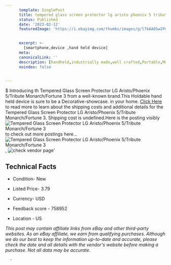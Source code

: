 ```yaml
---
      template: SinglePost
      title: tempered glass screen protector lg aristo phoenix 5 tribute monarch fortune 3
      status: Published
      date: '2023-02-12'
      featuredImage: 'https://i.ebayimg.com/thumbs/images/g/l7kAAOSw2Pdgqwke/s-l225.jpg'
       

      excerpt: >-
        [smartphone,device ,hand held device]
      meta:
      canonicalLink: ''
      description: [handheld,industrially made,well crafted,Portable,Mobile,Compact,Convenient,Lightweight,Maneuverable,Man-portable,Miniature,Carriable,Hand-held,Light,Holdable,Transportable,Mobile device,Pocket-sized,On-the-go,Wireless,Cordless,Compact size,Convenient size, smartphone,device ,hand held device]
      noindex: false
      

---
```

$
      Introducing th Tempered Glass Screen Protector LG Aristo/Phoenix 5/Tribute Monarch/Fortune 3 from a well-known brand.This Holdable hand held device is sure to be a Decorative-showcase. in your home. [Click Here](https://www.ebay.com/itm/353507317086?hash=item524ead955e%3Ag%3Al7kAAOSw2Pdgqwke&mkevt=1&mkcid=1&mkrid=711-53200-19255-0&campid=%253CePNCampaignId%253E&customid=%253CreferenceId%253E&toolid=10049) to read more to learn about the shipping costs and additional details for the Tempered Glass Screen Protector LG Aristo/Phoenix 5/Tribute Monarch/Fortune 3. Shipping cost is undefined.Here is the posting visibly ![Tempered Glass Screen Protector LG Aristo/Phoenix 5/Tribute Monarch/Fortune 3](https://i.ebayimg.com/thumbs/images/g/l7kAAOSw2Pdgqwke/s-l225.jpg) to check out more postings here... ![Tempered Glass Screen Protector LG Aristo/Phoenix 5/Tribute Monarch/Fortune 3](https://i.ebayimg.com/images/g/l7kAAOSw2Pdgqwke/s-l1600.jpg), ![check vendor page](https://origin-galleryplus.ebayimg.com/ws/web/353507317086_2_0_1/225x225.jpg,https://origin-galleryplus.ebayimg.com/ws/web/353507317086_3_0_1/225x225.jpg,https://origin-galleryplus.ebayimg.com/ws/web/353507317086_4_0_1/225x225.jpg,https://origin-galleryplus.ebayimg.com/ws/web/353507317086_5_0_1/225x225.jpg)'

      

 ## Technical Facts 



     
      

 - Condition- New 


      

 - Listed Price- 3.79 


      

 - Currency- USD 


      

 - Feedback score - 758952 


      

 - Location - US 


      
      

 *_This post may contain affiliate links from eBay and other third-party websites. As an eBay affiliate, we earn from qualifying purchases. Although we do our best to keep the information up-to-date and accurate, please check the date and all details with the vendor's website before making a purchase. Not all data may be accurate._*




      -
